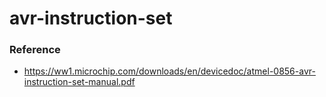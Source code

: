 avr-instruction-set
===================
### Reference
- https://ww1.microchip.com/downloads/en/devicedoc/atmel-0856-avr-instruction-set-manual.pdf

